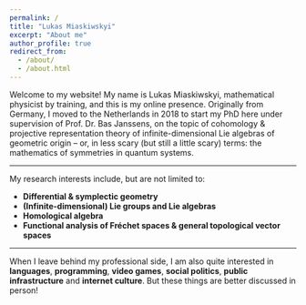 ```yaml
---
permalink: /
title: "Lukas Miaskiwskyi"
excerpt: "About me"
author_profile: true
redirect_from: 
  - /about/
  - /about.html
---
```


Welcome to my website! My name is Lukas Miaskiwskyi, mathematical physicist by training, and this is my online presence.
Originally from Germany, I moved to the Netherlands in 2018 to start my PhD here under supervision of Prof. Dr. Bas Janssens, on the topic of cohomology & projective representation theory of infinite-dimensional Lie algebras of geometric origin – or, in less scary (but still a little scary) terms: the mathematics of symmetries in quantum systems. 
<hr>
My research interests include, but are not limited to:
<ul>
  <li><b>Differential & symplectic geometry</b></li> 
<li><b>(Infinite-dimensional) Lie groups and Lie algebras</b></li> 
<li><b>Homological algebra</b></li> 
<li><b>Functional analysis of Fréchet spaces & general topological vector spaces</b></li> 
</ul>

<hr>
When I leave behind my professional side, I am also quite interested in <b>languages</b>, <b>programming</b>, <b>video games</b>, <b>social politics</b>, <b>public infrastructure</b> and <b>internet culture</b>. But these things are better discussed in person!
